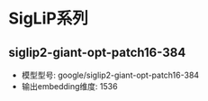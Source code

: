 # SigLiP系列

## siglip2-giant-opt-patch16-384
- 模型型号: google/siglip2-giant-opt-patch16-384
- 输出embedding维度: 1536 